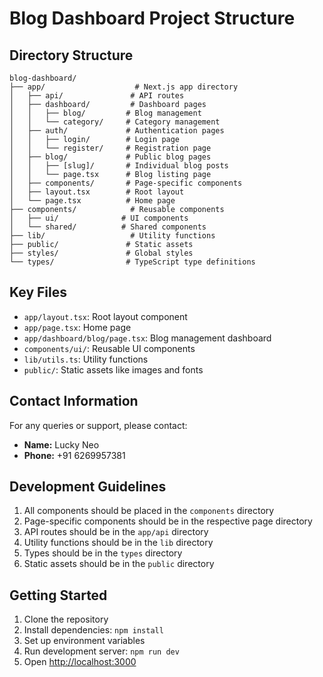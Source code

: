 # Blog Dashboard Project Structure

## Directory Structure

```
blog-dashboard/
├── app/                    # Next.js app directory
│   ├── api/               # API routes
│   ├── dashboard/         # Dashboard pages
│   │   ├── blog/         # Blog management
│   │   └── category/     # Category management
│   ├── auth/             # Authentication pages
│   │   ├── login/        # Login page
│   │   └── register/     # Registration page
│   ├── blog/             # Public blog pages
│   │   ├── [slug]/       # Individual blog posts
│   │   └── page.tsx      # Blog listing page
│   ├── components/       # Page-specific components
│   ├── layout.tsx        # Root layout
│   └── page.tsx          # Home page
├── components/            # Reusable components
│   ├── ui/              # UI components
│   └── shared/          # Shared components
├── lib/                   # Utility functions
├── public/               # Static assets
├── styles/               # Global styles
└── types/                # TypeScript type definitions
```

## Key Files

- `app/layout.tsx`: Root layout component
- `app/page.tsx`: Home page
- `app/dashboard/blog/page.tsx`: Blog management dashboard
- `components/ui/`: Reusable UI components
- `lib/utils.ts`: Utility functions
- `public/`: Static assets like images and fonts

## Contact Information

For any queries or support, please contact:
- **Name:** Lucky Neo
- **Phone:** +91 6269957381

## Development Guidelines

1. All components should be placed in the `components` directory
2. Page-specific components should be in the respective page directory
3. API routes should be in the `app/api` directory
4. Utility functions should be in the `lib` directory
5. Types should be in the `types` directory
6. Static assets should be in the `public` directory

## Getting Started

1. Clone the repository
2. Install dependencies: `npm install`
3. Set up environment variables
4. Run development server: `npm run dev`
5. Open [http://localhost:3000](http://localhost:3000) 